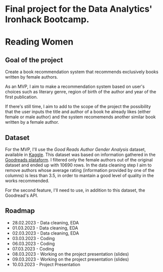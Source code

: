# Final project for the Data Analytics' Ironhack Bootcamp.

# Reading Women

## Goal of the project
Create a book recommendation system that recommends exclusively books written by female authors.

As an MVP, I aim to make a recommendation system based on user's choices such as literary genre, region of birth of the author and year of the first publication.

If there's still time, I aim to add to the scope of the project the possibility that the user inputs the title and author of a book he already likes (either female or male author) and the system recomemends another similar book written by a female author.

## Dataset
For the MVP, I'll use the *Good Reads Author Gender Analysis* dataset, available in [Kaggle](https://www.kaggle.com/code/jotamaggi/good-reads-author-gender-analysis/data). This dataset was based on information gathered in the [Goodreads plataform](https://www.goodreads.com). I filtered only the female authors out of the original dataset and ended up with 10690 rows. In the data cleaning step I aim to remove authors whose average rating (information provided by one of the columns) is less than 3.5, in order to mantain a good level of quality in the works recommended.

For the second feature, I'll need to use, in addition to this dataset, the Goodread's API.

## Roadmap

- 28.02.2023 - Data cleaning, EDA
- 01.03.2023 - Data cleaning, EDA
- 02.03.2023 - Data cleaning, EDA
- 03.03.2023 - Coding
- 06.03.2023 - Coding
- 07.03.2023 - Coding
- 08.03.2023 - Working on the project presentation (slides)
- 09.03.2023 - Working on the project presentation (slides)
- 10.03.2023 - Project Presentation
